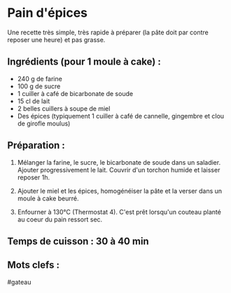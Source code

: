 Pain d'épices
==========

Une recette très simple, très rapide à préparer (la pâte doit par
contre reposer une heure) et pas grasse.

Ingrédients (pour 1 moule à cake) :
-------------------------------

- 240 g de farine
- 100 g de sucre
- 1 cuiller à café de bicarbonate de soude
- 15 cl de lait
- 2 belles cuillers à soupe de miel
- Des épices (typiquement 1 cuiller à café de cannelle, gingembre et clou de girofle moulus)

Préparation :
-------------

1. Mélanger la farine, le sucre, le bicarbonate de soude dans un saladier. Ajouter progressivement le lait. Couvrir d'un torchon humide et laisser reposer 1h.

2. Ajouter le miel et les épices, homogénéiser la pâte et la verser dans un moule à cake beurré.

3. Enfourner à 130°C (Thermostat 4). C'est prêt lorsqu'un couteau planté au coeur du pain ressort sec.

Temps de cuisson : 30 à 40 min
-----------------

Mots clefs :
------------

#gateau
